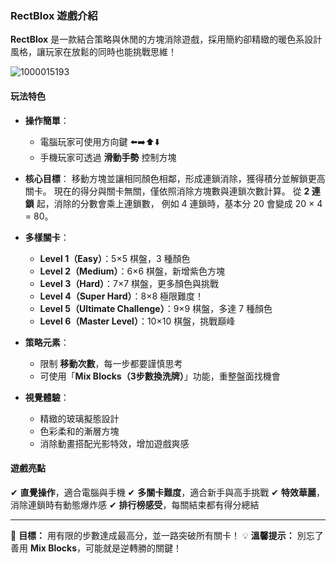 ### **RectBlox 遊戲介紹**

**RectBlox** 是一款結合策略與休閒的方塊消除遊戲，採用簡約卻精緻的暖色系設計風格，讓玩家在放鬆的同時也能挑戰思維！

![1000015193](https://hackmd.io/_uploads/rJ2wPMwDxe.jpg)


#### **玩法特色**

* **操作簡單**：

  * 電腦玩家可使用方向鍵 ⬅️➡️⬆️⬇️
  * 手機玩家可透過 **滑動手勢** 控制方塊
* **核心目標**：
  移動方塊並讓相同顏色相鄰，形成連鎖消除，獲得積分並解鎖更高關卡。
  現在的得分與關卡無關，僅依照消除方塊數與連鎖次數計算。
  從 **2 連鎖** 起，消除的分數會乘上連鎖數，
  例如 4 連鎖時，基本分 20 會變成 20 × 4 = 80。
* **多樣關卡**：

  * **Level 1（Easy）**：5×5 棋盤，3 種顏色
  * **Level 2（Medium）**：6×6 棋盤，新增紫色方塊
  * **Level 3（Hard）**：7×7 棋盤，更多顏色與挑戰
  * **Level 4（Super Hard）**：8×8 極限難度！
  * **Level 5（Ultimate Challenge）**：9×9 棋盤，多達 7 種顏色
  * **Level 6（Master Level）**：10×10 棋盤，挑戰巔峰
* **策略元素**：

  * 限制 **移動次數**，每一步都要謹慎思考
  * 可使用「**Mix Blocks（3步數換洗牌）**」功能，重整盤面找機會
* **視覺體驗**：

  * 精緻的玻璃擬態設計
  * 色彩柔和的漸層方塊
  * 消除動畫搭配光影特效，增加遊戲爽感

#### **遊戲亮點**

✔ **直覺操作**，適合電腦與手機
✔ **多關卡難度**，適合新手與高手挑戰
✔ **特效華麗**，消除連鎖時有動態爆炸感
✔ **排行榜感受**，每關結束都有得分總結

---

📌 **目標：** 用有限的步數達成最高分，並一路突破所有關卡！
💡 **溫馨提示：** 別忘了善用 **Mix Blocks**，可能就是逆轉勝的關鍵！


